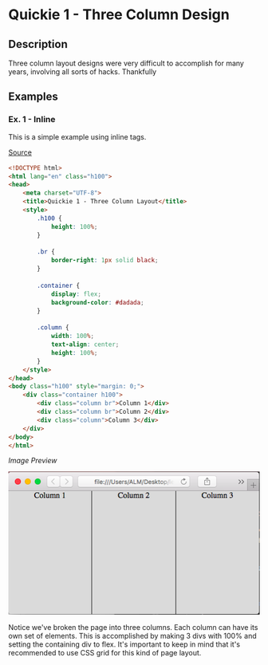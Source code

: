 # Quickie 1 - Three Column Design

## Description

Three column layout designs were very difficult to accomplish for many years, involving all sorts of hacks. Thankfully 

## Examples

### Ex. 1 - Inline
This is a simple example using inline tags.

[Source](./Qk01.html)
```html
<!DOCTYPE html>
<html lang="en" class="h100">
<head>
    <meta charset="UTF-8">
    <title>Quickie 1 - Three Column Layout</title>
    <style>
        .h100 {
            height: 100%;
        }

        .br {
            border-right: 1px solid black;
        }

        .container {
            display: flex;
            background-color: #dadada;
        }
        
        .column {
            width: 100%;
            text-align: center;
            height: 100%;
        }
    </style>
</head>
<body class="h100" style="margin: 0;">
    <div class="container h100">
        <div class="column br">Column 1</div>
        <div class="column br">Column 2</div>
        <div class="column">Column 3</div>
    </div>
</body>
</html>
```

*Image Preview*

![ColumnPrev1](./imgs/ColumnPrev1.png)

Notice we've broken the page into three columns. Each column can have its own set of elements. This is accomplished by making 3 divs with 100% and setting the containing div to flex. It's important to keep in mind that it's recommended to use CSS grid for this kind of page layout.
